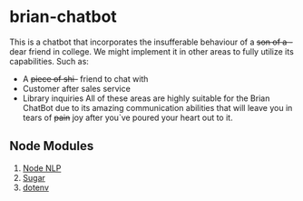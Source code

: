 # brian-chatbot
This is a chatbot that incorporates the insufferable behaviour of a ~~son of a -~~ dear friend in college.
We might implement it in other areas to fully utilize its capabilities. Such as:
- A ~~piece of shi-~~ friend to chat with
- Customer after sales service
- Library inquiries
All of these areas are highly suitable for the Brian ChatBot due to its amazing communication abilities
that will leave you in tears of ~~pain~~ joy after you`ve poured your heart out to it.

## Node Modules
1. [Node NLP](https://www.npmjs.com/package/node-nlp)
2. [Sugar](https://www.npmjs.com/package/sugar#documentation)
3. [dotenv](https://www.npmjs.com/package/dotenv)
